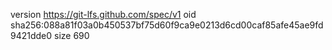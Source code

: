 version https://git-lfs.github.com/spec/v1
oid sha256:088a81f03a0b450537bf75d60f9ca9e0213d6cd00caf85afe45ae9fd9421dde0
size 690
